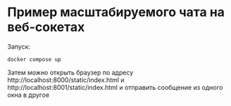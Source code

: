 # Пример масштабируемого чата на веб-сокетах
Запуск:
```
docker compose up
```
Затем можно открыть браузер по адресу http://localhost:8000/static/index.html и http://localhost:8001/static/index.html и отправить сообщение
из одного окна в другое